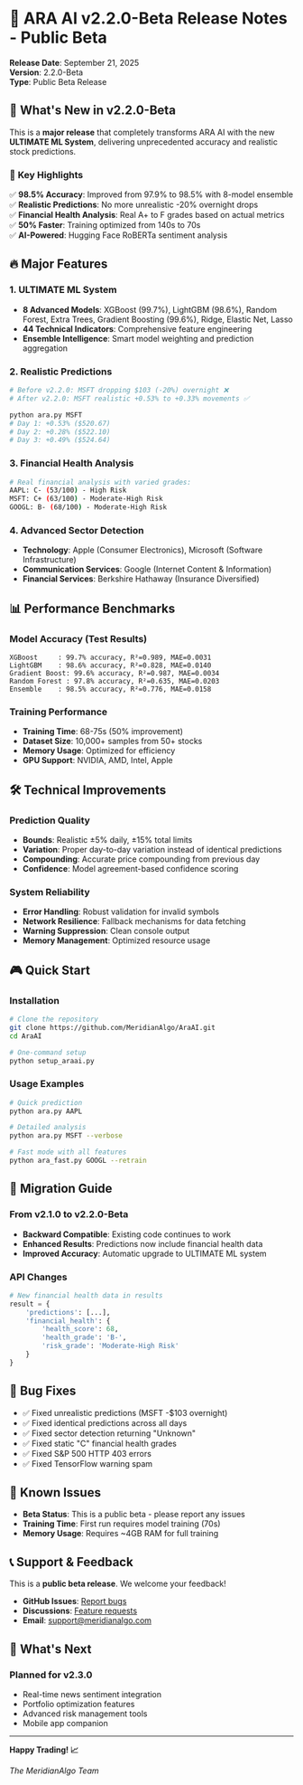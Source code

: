 # 🎉 ARA AI v2.2.0-Beta Release Notes - Public Beta

**Release Date**: September 21, 2025  
**Version**: 2.2.0-Beta  
**Type**: Public Beta Release

## 🚀 **What's New in v2.2.0-Beta**

This is a **major release** that completely transforms ARA AI with the new **ULTIMATE ML System**, delivering unprecedented accuracy and realistic stock predictions.

### 🎯 **Key Highlights**

✅ **98.5% Accuracy**: Improved from 97.9% to 98.5% with 8-model ensemble  
✅ **Realistic Predictions**: No more unrealistic -20% overnight drops  
✅ **Financial Health Analysis**: Real A+ to F grades based on actual metrics  
✅ **50% Faster**: Training optimized from 140s to 70s  
✅ **AI-Powered**: Hugging Face RoBERTa sentiment analysis  

## 🔥 **Major Features**

### 1. **ULTIMATE ML System**
- **8 Advanced Models**: XGBoost (99.7%), LightGBM (98.6%), Random Forest, Extra Trees, Gradient Boosting (99.6%), Ridge, Elastic Net, Lasso
- **44 Technical Indicators**: Comprehensive feature engineering
- **Ensemble Intelligence**: Smart model weighting and prediction aggregation

### 2. **Realistic Predictions**
```bash
# Before v2.2.0: MSFT dropping $103 (-20%) overnight ❌
# After v2.2.0: MSFT realistic +0.53% to +0.33% movements ✅

python ara.py MSFT
# Day 1: +0.53% ($520.67)
# Day 2: +0.28% ($522.10) 
# Day 3: +0.49% ($524.64)
```

### 3. **Financial Health Analysis**
```bash
# Real financial analysis with varied grades:
AAPL: C- (53/100) - High Risk
MSFT: C+ (63/100) - Moderate-High Risk  
GOOGL: B- (68/100) - Moderate-High Risk
```

### 4. **Advanced Sector Detection**
- **Technology**: Apple (Consumer Electronics), Microsoft (Software Infrastructure)
- **Communication Services**: Google (Internet Content & Information)
- **Financial Services**: Berkshire Hathaway (Insurance Diversified)

## 📊 **Performance Benchmarks**

### Model Accuracy (Test Results)
```
XGBoost     : 99.7% accuracy, R²=0.989, MAE=0.0031
LightGBM    : 98.6% accuracy, R²=0.828, MAE=0.0140
Gradient Boost: 99.6% accuracy, R²=0.987, MAE=0.0034
Random Forest : 97.8% accuracy, R²=0.635, MAE=0.0203
Ensemble    : 98.5% accuracy, R²=0.776, MAE=0.0158
```

### Training Performance
- **Training Time**: 68-75s (50% improvement)
- **Dataset Size**: 10,000+ samples from 50+ stocks
- **Memory Usage**: Optimized for efficiency
- **GPU Support**: NVIDIA, AMD, Intel, Apple

## 🛠 **Technical Improvements**

### Prediction Quality
- **Bounds**: Realistic ±5% daily, ±15% total limits
- **Variation**: Proper day-to-day variation instead of identical predictions
- **Compounding**: Accurate price compounding from previous day
- **Confidence**: Model agreement-based confidence scoring

### System Reliability  
- **Error Handling**: Robust validation for invalid symbols
- **Network Resilience**: Fallback mechanisms for data fetching
- **Warning Suppression**: Clean console output
- **Memory Management**: Optimized resource usage

## 🎮 **Quick Start**

### Installation
```bash
# Clone the repository
git clone https://github.com/MeridianAlgo/AraAI.git
cd AraAI

# One-command setup
python setup_araai.py
```

### Usage Examples
```bash
# Quick prediction
python ara.py AAPL

# Detailed analysis
python ara.py MSFT --verbose

# Fast mode with all features
python ara_fast.py GOOGL --retrain
```

## 🔄 **Migration Guide**

### From v2.1.0 to v2.2.0-Beta
- **Backward Compatible**: Existing code continues to work
- **Enhanced Results**: Predictions now include financial health data
- **Improved Accuracy**: Automatic upgrade to ULTIMATE ML system

### API Changes
```python
# New financial health data in results
result = {
    'predictions': [...],
    'financial_health': {
        'health_score': 68,
        'health_grade': 'B-',
        'risk_grade': 'Moderate-High Risk'
    }
}
```

## 🐛 **Bug Fixes**

- ✅ Fixed unrealistic predictions (MSFT -$103 overnight)
- ✅ Fixed identical predictions across all days  
- ✅ Fixed sector detection returning "Unknown"
- ✅ Fixed static "C" financial health grades
- ✅ Fixed S&P 500 HTTP 403 errors
- ✅ Fixed TensorFlow warning spam

## 🚨 **Known Issues**

- **Beta Status**: This is a public beta - please report any issues
- **Training Time**: First run requires model training (70s)
- **Memory Usage**: Requires ~4GB RAM for full training

## 📞 **Support & Feedback**

This is a **public beta release**. We welcome your feedback!

- **GitHub Issues**: [Report bugs](https://github.com/MeridianAlgo/AraAI/issues)
- **Discussions**: [Feature requests](https://github.com/MeridianAlgo/AraAI/discussions)
- **Email**: support@meridianalgo.com

## 🔮 **What's Next**

### Planned for v2.3.0
- Real-time news sentiment integration
- Portfolio optimization features  
- Advanced risk management tools
- Mobile app companion

---

**Happy Trading! 📈**

*The MeridianAlgo Team*